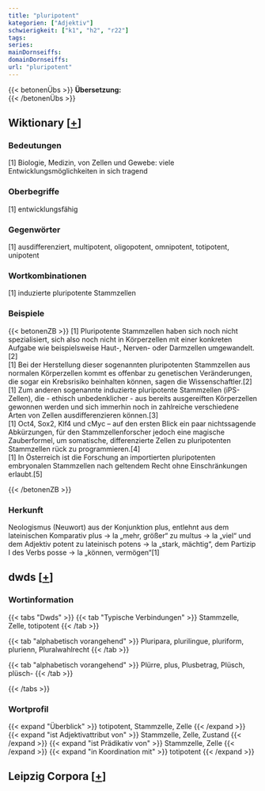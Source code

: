 ```yaml
---
title: "pluripotent"
kategorien: ["Adjektiv"]
schwierigkeit: ["k1", "h2", "r22"]
tags:
series:
mainDornseiffs:
domainDornseiffs:
url: "pluripotent"
---
```


{{< betonenÜbs >}}
**Übersetzung:**  
{{< /betonenÜbs >}}

## Wiktionary [[+](https://de.wiktionary.org/wiki/pluripotent)]

### Bedeutungen
[1] Biologie, Medizin, von Zellen und Gewebe: viele Entwicklungsmöglichkeiten in sich tragend  

### Oberbegriffe
[1] entwicklungsfähig  

### Gegenwörter
[1] ausdifferenziert, multipotent, oligopotent, omnipotent, totipotent, unipotent  

### Wortkombinationen
[1] induzierte pluripotente Stammzellen  

### Beispiele
{{< betonenZB >}}
[1] Pluripotente Stammzellen haben sich noch nicht spezialisiert, sich also noch nicht in Körperzellen mit einer konkreten Aufgabe wie beispielsweise Haut-, Nerven- oder Darmzellen umgewandelt.[2]  
[1] Bei der Herstellung dieser sogenannten pluripotenten Stammzellen aus normalen Körperzellen kommt es offenbar zu genetischen Veränderungen, die sogar ein Krebsrisiko beinhalten können, sagen die Wissenschaftler.[2]  
[1] Zum anderen sogenannte induzierte pluripotente Stammzellen (iPS-Zellen), die - ethisch unbedenklicher - aus bereits ausgereiften Körperzellen gewonnen werden und sich immerhin noch in zahlreiche verschiedene Arten von Zellen ausdifferenzieren können.[3]  
[1] Oct4, Sox2, Klf4 und cMyc – auf den ersten Blick ein paar nichtssagende Abkürzungen, für den Stammzellenforscher jedoch eine magische Zauberformel, um somatische, differenzierte Zellen zu pluripotenten Stammzellen rück zu programmieren.[4]  
[1] In Österreich ist die Forschung an importierten pluripotenten embryonalen Stammzellen nach geltendem Recht ohne Einschränkungen erlaubt.[5]  

{{< /betonenZB >}}
### Herkunft
Neologismus (Neuwort) aus der Konjunktion plus, entlehnt aus dem lateinischen Komparativ plus → la „mehr, größer“ zu multus → la „viel“ und dem Adjektiv potent zu lateinisch potens → la „stark, mächtig“, dem Partizip I des Verbs posse → la „können, vermögen“[1]  



## dwds [[+](https://www.dwds.de/wb/pluripotent)]

### Wortinformation
{{< tabs "Dwds" >}}
{{< tab "Typische Verbindungen" >}}
Stammzelle, Zelle, totipotent
{{< /tab >}}

{{< tab "alphabetisch vorangehend" >}}
Pluripara, plurilingue, pluriform, plurienn, Pluralwahlrecht
{{< /tab >}}

{{< tab "alphabetisch vorangehend" >}}
Plürre, plus, Plusbetrag, Plüsch, plüsch-
{{< /tab >}}

{{< /tabs >}}

### Wortprofil
{{< expand "Überblick" >}} totipotent, Stammzelle, Zelle {{< /expand >}}
{{< expand "ist Adjektivattribut von" >}} Stammzelle, Zelle, Zustand {{< /expand >}}
{{< expand "ist Prädikativ von" >}} Stammzelle, Zelle {{< /expand >}}
{{< expand "in Koordination mit" >}} totipotent {{< /expand >}}

## Leipzig Corpora [[+](https://corpora.uni-leipzig.de/en/res?word=pluripotent&corpusId=deu_newscrawl-public_2018)]

